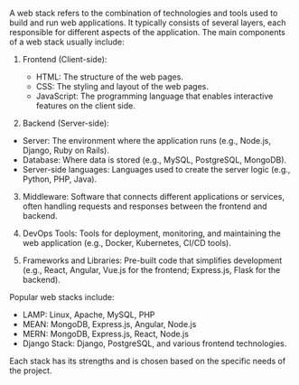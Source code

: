 A web stack refers to the combination of technologies and tools used to build and run web applications. It typically consists of several layers, each responsible for different aspects of the application. The main components of a web stack usually include:

1. Frontend (Client-side):
   - HTML: The structure of the web pages.
   - CSS: The styling and layout of the web pages.
   - JavaScript: The programming language that enables interactive features on the client side.

 2. Backend (Server-side):
   - Server: The environment where the application runs (e.g., Node.js, Django, Ruby on Rails).
   - Database: Where data is stored (e.g., MySQL, PostgreSQL, MongoDB).
   - Server-side languages: Languages used to create the server logic (e.g., Python, PHP, Java).

 3. Middleware: Software that connects different applications or services, often handling requests and responses between the frontend and backend.

 4. DevOps Tools: Tools for deployment, monitoring, and maintaining the web application (e.g., Docker, Kubernetes, CI/CD tools).

 5. Frameworks and Libraries: Pre-built code that simplifies development (e.g., React, Angular, Vue.js for the frontend; Express.js, Flask for the backend).

  Popular web stacks include:

 - LAMP: Linux, Apache, MySQL, PHP
 - MEAN: MongoDB, Express.js, Angular, Node.js
 - MERN: MongoDB, Express.js, React, Node.js
 - Django Stack: Django, PostgreSQL, and various frontend technologies.

 Each stack has its strengths and is chosen based on the specific needs of the project.
